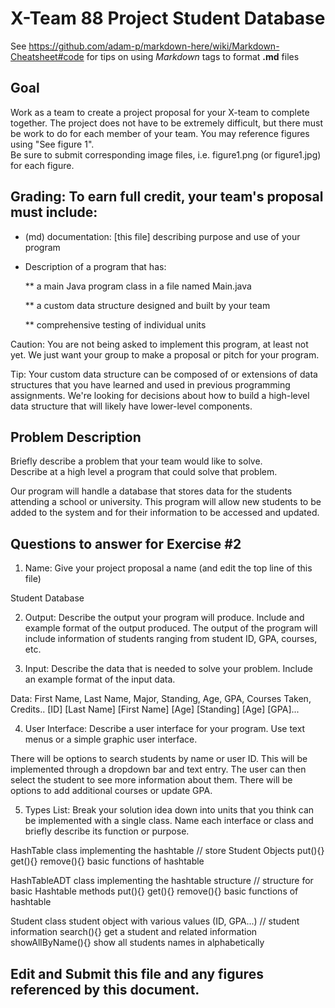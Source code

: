 # X-Team 88 Project Student Database

See https://github.com/adam-p/markdown-here/wiki/Markdown-Cheatsheet#code for tips on using *Markdown* tags to format __.md__ files

## Goal

Work as a team to create a project proposal for your X-team to complete together.
The project does not have to be extremely difficult,
but there must be work to do for each member of your team.
You may reference figures using "See figure 1".  
Be sure to submit corresponding image files, i.e. figure1.png (or figure1.jpg) for each figure.

## Grading: To earn full credit, your team's proposal must include:

* (md) documentation: [this file] describing purpose and use of your program

* Description of a program that has:

  ** a main Java program class in a file named Main.java
  
  ** a custom data structure designed and built by your team
  
  ** comprehensive testing of individual units
  
 Caution: You are not being asked to implement this program, at least not yet. 
 We just want your group to make a proposal or pitch for your program.
 
 Tip: Your custom data structure can be composed of or extensions of data structures that you have learned and used in previous programming assignments.  We're looking for decisions about how to build a high-level data structure that will likely have lower-level components.

## Problem Description

Briefly describe a problem that your team would like to solve.  
Describe at a high level a program that could solve that problem.

Our program will handle a database that stores data for the students attending a school or university. This program will allow new students to be added to the system and for their information to be accessed and updated.

## Questions to answer for Exercise #2

1. Name: Give your project proposal a name (and edit the top line of this file)

Student Database

2. Output: Describe the output your program will produce.  Include and example format of the output produced.
The output of the program will include information of students ranging from student ID, GPA, courses, etc.


3. Input: Describe the data that is needed to solve your problem. Include an example format of the input data.

Data: First Name, Last Name, Major, Standing, Age, GPA, Courses Taken, Credits..
[ID] [Last Name] [First Name] [Age] [Standing] [Age] [GPA]... 

4. User Interface: Describe a user interface for your program.  Use text menus or a simple graphic user interface.

There will be options to search students by name or user ID. This will be implemented through a dropdown bar and text entry. The user can then select the student to see more information about them. There will be options to add additional courses or update GPA.

5. Types List: Break your solution idea down into units that you think can be implemented with a single class. Name each interface or class and briefly describe its function or purpose.

HashTable class implementing the hashtable // store Student Objects
 put(){} get(){} remove(){} basic functions of hashtable

HashTableADT class implementing the hashtable structure // structure for basic Hashtable methods
 put(){} get(){} remove(){} basic functions of hashtable

Student class student object with various values (ID, GPA...) // student information
 search(){} get a student and related information
 showAllByName(){} show all students names in alphabetically

## Edit and Submit this file and any figures referenced by this document.
